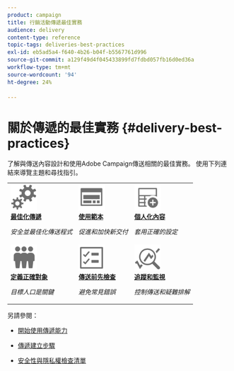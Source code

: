 ```yaml
---
product: campaign
title: 行銷活動傳遞最佳實務
audience: delivery
content-type: reference
topic-tags: deliveries-best-practices
exl-id: eb5ad5a4-f640-4b26-b04f-b5567761d996
source-git-commit: a129f49d4f045433899fd7fdbd057fb16d0ed36a
workflow-type: tm+mt
source-wordcount: '94'
ht-degree: 24%

---
```


# 關於傳遞的最佳實務 {#delivery-best-practices}

了解與傳送內容設計和使用Adobe Campaign傳送相關的最佳實務。 使用下列連結來導覽主題和尋找指引。

<table>
<tr>
  <td>
    <a href="optimize-delivery.md">
      <img alt="最佳化" src="assets/do-not-localize/optimize.svg" width="60px"/>
    </a>
    <div>
      <a href="optimize-delivery.md">
    <strong>最佳化傳遞</strong>
    </a>
    </div>
    <p>
    <em>安全並最佳化傳送程式</em>
    <p>
  </td>
   <td>
    <a href="use-templates.md">
      <img alt="範本" src="assets/do-not-localize/design.svg" width="60px"/>
    </a>
    <div>
      <a href="use-templates.md">
    <strong>使用範本</strong>
    </a>
    </div>
    <p>
    <em>促進和加快新交付</em>
    <p>
  </td>
  <td>
    <a href="design-and-personalize.md">
      <img alt="設計" src="assets/do-not-localize/custom.svg" width="60px"/>
    </a>
    <div>
      <a href="design-and-personalize.md">
    <strong>個人化內容</strong>
    </a>
    </div>
    <p>
    <em>套用正確的設定</em>
    <p>
  </td>
</tr>
<tr>
  <td>
    <a href="define-the-right-audience.md">
      <img alt="目標" src="assets/do-not-localize/profiles.svg" width="60px"/>
    </a>
    <div>
      <a href="define-the-right-audience.md">
    <strong>定義正確對象</strong>
    </a>
    </div>
    <p>
    <em>目標人口是關鍵</em>
    <p>
  </td>
   <td>
    <a href="check-before-sending.md">
      <img alt="檢查" src="assets/do-not-localize/start.svg" width="60px"/>
    </a>
    <div>
      <a href="check-before-sending.md">
    <strong>傳送前先檢查</strong>
    </a>
    </div>
    <p>
    <em>避免常見錯誤</em>
    <p>
  </td>
  <td>
    <a href="track-and-monitor.md">
      <img alt="最佳化" src="assets/do-not-localize/troubleshoot.svg" width="60px"/>
    </a>
    <div>
      <a href="track-and-monitor.md">
    <strong>追蹤和監視</strong>
    </a>
    </div>
    <p>
    <em>控制傳送和疑難排解</em>
    <p>
  </td>
</tr>
</table>

另請參閱：

* [開始使用傳遞能力](about-deliverability.md)

* [傳遞建立步驟](steps-about-delivery-creation-steps.md)

* [安全性與隱私權檢查清單](https://helpx.adobe.com/tw/campaign/kb/acc-security.html)
